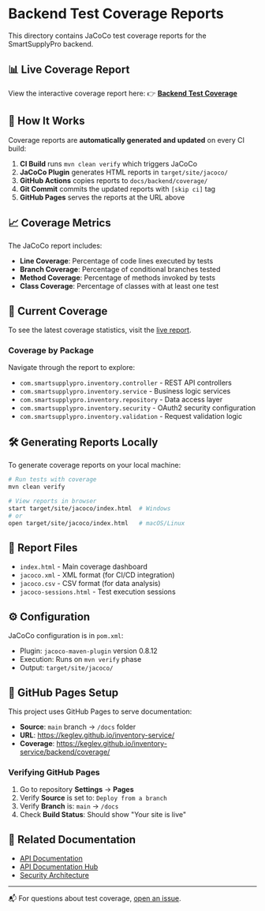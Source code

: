# Backend Test Coverage Reports

This directory contains JaCoCo test coverage reports for the SmartSupplyPro backend.

## 📊 Live Coverage Report

View the interactive coverage report here:
👉 **[Backend Test Coverage](https://keglev.github.io/inventory-service/backend/coverage/index.html)**

## 🔄 How It Works

Coverage reports are **automatically generated and updated** on every CI build:

1. **CI Build** runs `mvn clean verify` which triggers JaCoCo
2. **JaCoCo Plugin** generates HTML reports in `target/site/jacoco/`
3. **GitHub Actions** copies reports to `docs/backend/coverage/`
4. **Git Commit** commits the updated reports with `[skip ci]` tag
5. **GitHub Pages** serves the reports at the URL above

## 📈 Coverage Metrics

The JaCoCo report includes:
- **Line Coverage**: Percentage of code lines executed by tests
- **Branch Coverage**: Percentage of conditional branches tested
- **Method Coverage**: Percentage of methods invoked by tests
- **Class Coverage**: Percentage of classes with at least one test

## 🎯 Current Coverage

To see the latest coverage statistics, visit the [live report](https://keglev.github.io/inventory-service/backend/coverage/index.html).

### Coverage by Package

Navigate through the report to explore:
- `com.smartsupplypro.inventory.controller` - REST API controllers
- `com.smartsupplypro.inventory.service` - Business logic services
- `com.smartsupplypro.inventory.repository` - Data access layer
- `com.smartsupplypro.inventory.security` - OAuth2 security configuration
- `com.smartsupplypro.inventory.validation` - Request validation logic

## 🛠️ Generating Reports Locally

To generate coverage reports on your local machine:

```bash
# Run tests with coverage
mvn clean verify

# View reports in browser
start target/site/jacoco/index.html  # Windows
# or
open target/site/jacoco/index.html   # macOS/Linux
```

## 📝 Report Files

- `index.html` - Main coverage dashboard
- `jacoco.xml` - XML format (for CI/CD integration)
- `jacoco.csv` - CSV format (for data analysis)
- `jacoco-sessions.html` - Test execution sessions

## ⚙️ Configuration

JaCoCo configuration is in `pom.xml`:
- Plugin: `jacoco-maven-plugin` version 0.8.12
- Execution: Runs on `mvn verify` phase
- Output: `target/site/jacoco/`

## 🚀 GitHub Pages Setup

This project uses GitHub Pages to serve documentation:
- **Source**: `main` branch → `/docs` folder
- **URL**: https://keglev.github.io/inventory-service/
- **Coverage**: https://keglev.github.io/inventory-service/backend/coverage/

### Verifying GitHub Pages

1. Go to repository **Settings** → **Pages**
2. Verify **Source** is set to: `Deploy from a branch`
3. Verify **Branch** is: `main` → `/docs`
4. Check **Build Status**: Should show "Your site is live"

## 🔗 Related Documentation

- [API Documentation](https://keglev.github.io/inventory-service/api/redoc/api.html)
- [API Documentation Hub](https://keglev.github.io/inventory-service/api/redoc/index.html)
- [Security Architecture](../architecture/patterns/oauth2-security-architecture.md)

---

📬 For questions about test coverage, [open an issue](https://github.com/Keglev/inventory-service/issues).
